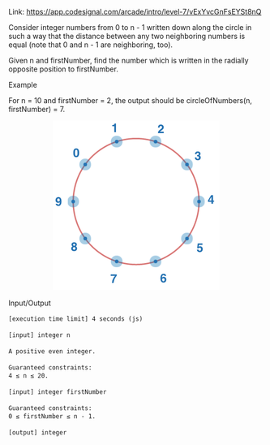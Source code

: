 Link: https://app.codesignal.com/arcade/intro/level-7/vExYvcGnFsEYSt8nQ

Consider integer numbers from 0 to n - 1 written down along the circle in such a way that the distance between any two neighboring numbers is equal (note that 0 and n - 1 are neighboring, too).

Given n and firstNumber, find the number which is written in the radially opposite position to firstNumber.

Example

For n = 10 and firstNumber = 2, the output should be
circleOfNumbers(n, firstNumber) = 7.

<p align="middle">
    <img src="images/example.bmp" alt="example">
</p>

Input/Output

    [execution time limit] 4 seconds (js)

    [input] integer n

    A positive even integer.

    Guaranteed constraints:
    4 ≤ n ≤ 20.

    [input] integer firstNumber

    Guaranteed constraints:
    0 ≤ firstNumber ≤ n - 1.

    [output] integer
